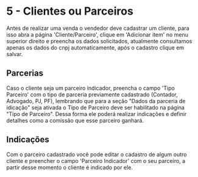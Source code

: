 # 5 - Clientes ou Parceiros

Antes de realizar uma venda o vendedor deve cadastrar um cliente, para isso abra a página 'Cliente/Parceiro', clique em 'Adicionar item' no menu superior direito e preencha os dados solicitados, atualmente consultamos apenas os dados do cnpj automaticamente, após o cadastro clique em salvar.

## Parcerias

Caso o cliente seja um parceiro indicador, preencha o campo 'Tipo Parceiro' com o tipo de parceria previamente cadastrado \(Contador, Advogado, PJ, PF\), lembrando que para a seção "Dados da parceria de idicação" seja ativada o Tipo de Parceiro deve ser habilitado na página "Tipo de Parceiro". Dessa forma ele poderá realizar indicações e definir detalhes como a comissão que esse parceiro ganhará.

## Indicações

Com o parceiro cadastrado você pode editar o cadastro de algum outro cliente e preencher o campo 'Parceiro Indicador' com o seu parceiro, a partir desse momento o cliente é indicado por ele.

